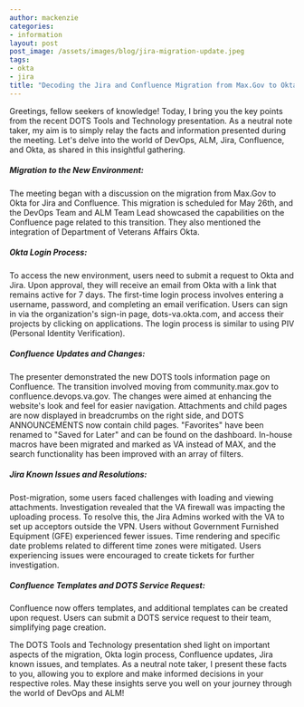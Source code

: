 ```yaml
---
author: mackenzie
categories:
- information
layout: post
post_image: /assets/images/blog/jira-migration-update.jpeg
tags:
- okta
- jira
title: "Decoding the Jira and Confluence Migration from Max.Gov to Okta: A Comprehensive Summary"
---
```


Greetings, fellow seekers of knowledge! Today, I bring you the key points from the recent DOTS Tools and Technology presentation. As a neutral note taker, my aim is to simply relay the facts and information presented during the meeting. Let's delve into the world of DevOps, ALM, Jira, Confluence, and Okta, as shared in this insightful gathering.

##### Migration to the New Environment:
The meeting began with a discussion on the migration from Max.Gov to Okta for Jira and Confluence. This migration is scheduled for May 26th, and the DevOps Team and ALM Team Lead showcased the capabilities on the Confluence page related to this transition. They also mentioned the integration of Department of Veterans Affairs Okta.

##### Okta Login Process:
To access the new environment, users need to submit a request to Okta and Jira. Upon approval, they will receive an email from Okta with a link that remains active for 7 days. The first-time login process involves entering a username, password, and completing an email verification. Users can sign in via the organization's sign-in page, dots-va.okta.com, and access their projects by clicking on applications. The login process is similar to using PIV (Personal Identity Verification).

##### Confluence Updates and Changes:
The presenter demonstrated the new DOTS tools information page on Confluence. The transition involved moving from community.max.gov to confluence.devops.va.gov. The changes were aimed at enhancing the website's look and feel for easier navigation. Attachments and child pages are now displayed in breadcrumbs on the right side, and DOTS ANNOUNCEMENTS now contain child pages. "Favorites" have been renamed to "Saved for Later" and can be found on the dashboard. In-house macros have been migrated and marked as VA instead of MAX, and the search functionality has been improved with an array of filters.

##### Jira Known Issues and Resolutions:
Post-migration, some users faced challenges with loading and viewing attachments. Investigation revealed that the VA firewall was impacting the uploading process. To resolve this, the Jira Admins worked with the VA to set up acceptors outside the VPN. Users without Government Furnished Equipment (GFE) experienced fewer issues. Time rendering and specific date problems related to different time zones were mitigated. Users experiencing issues were encouraged to create tickets for further investigation.

##### Confluence Templates and DOTS Service Request:
Confluence now offers templates, and additional templates can be created upon request. Users can submit a DOTS service request to their team, simplifying page creation.

The DOTS Tools and Technology presentation shed light on important aspects of the migration, Okta login process, Confluence updates, Jira known issues, and templates. As a neutral note taker, I present these facts to you, allowing you to explore and make informed decisions in your respective roles. May these insights serve you well on your journey through the world of DevOps and ALM!